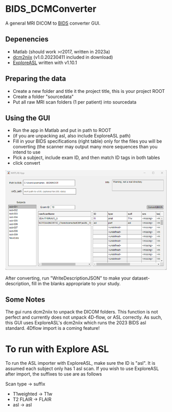 # BIDS_DCMConverter
A general MRI DICOM to [BIDS](https://bids.neuroimaging.io/) converter GUI. 

## Depenencies 
* Matlab (should work >r2017, written in 2023a)
* [dcm2niix](https://github.com/rordenlab/dcm2niix) (v1.0.20230411 included in download) 
* [ExploreASL](https://github.com/ExploreASL/ExploreASL) written with v1.10.1

## Preparing the data
*  Create a new folder and title it the project title, this is your project ROOT
*  Create a folder "sourcedata"
*  Put all raw MRI scan folders (1 per patient) into sourcedata

## Using the GUI
* Run the app in Matlab and put in path to ROOT
* (if you are unpacking asl, also include ExploreASL path)
* Fill in your BIDS specifications (right table) only for the files you will be converting (the scanner may output many more sequences than you intend to use
* Pick a subject, include exam ID, and then match ID tags in both tables
* click convert

![](https://github.com/ABI-Animus-Laboratory/DCM2BIDS/blob/main/images/GUIimage.png)


After converting, run "WriteDescriptionJSON" to make your dataset-description, fill in the blanks appropriate to your study.

## Some Notes
The gui runs dcm2niix to unpack the DICOM folders. This function is not perfect and currently does not unpack 4D-flow, or ASL correctly. As such, this GUI uses ExploreASL's dcm2niix which runs the 2023 BIDS asl standard. 4Dflow import is a coming feature!

# To run with Explore ASL
To run the ASL importer with ExploreASL, make sure the ID is "asl". It is assumed each subject only has 1 asl scan. 
If you wish to use ExploreASL after import, the suffixes to use are as follows

Scan type -> suffix
* T1weighted -> T1w
* T2 FLAIR -> FLAIR
* asl -> asl 
